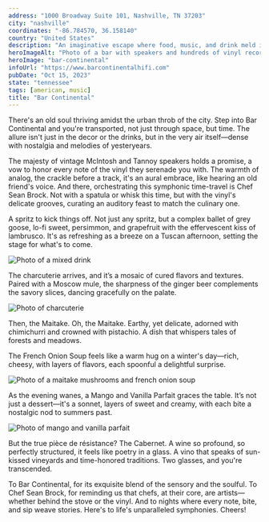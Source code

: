 ```yaml
---
address: "1000 Broadway Suite 101, Nashville, TN 37203"
city: "nashville"
coordinates: "-86.784570, 36.158140"
country: "United States"
description: "An imaginative escape where food, music, and drink meld into nostalgic reverie"
heroImageAlt: "Photo of a bar with speakers and hundreds of vinyl records"
heroImage: "bar-continental"
infoUrl: "https://www.barcontinentalhifi.com"
pubDate: "Oct 15, 2023"
state: "tennessee"
tags: [american, music]
title: "Bar Continental"
---
```


There's an old soul thriving amidst the urban throb of the city. Step into Bar Continental and you're transported, not just through space, but time. The allure isn't just in the decor or the drinks, but in the very air itself—dense with nostalgia and melodies of yesteryears.

The majesty of vintage McIntosh and Tannoy speakers holds a promise, a vow to honor every note of the vinyl they serenade you with. The warmth of analog, the crackle before a track, it's an aural embrace, like hearing an old friend's voice. And there, orchestrating this symphonic time-travel is Chef Sean Brock. Not with a spatula or whisk this time, but with the vinyl's delicate grooves, curating an auditory feast to match the culinary one.

A spritz to kick things off. Not just any spritz, but a complex ballet of grey goose, lo-fi sweet, persimmon, and grapefruit with the effervescent kiss of lambrusco. It's as refreshing as a breeze on a Tuscan afternoon, setting the stage for what's to come.

![Photo of a mixed drink](/no-reserv-ai-tions/bar-continental-spritz.webp)

The charcuterie arrives, and it’s a mosaic of cured flavors and textures. Paired with a Moscow mule, the sharpness of the ginger beer complements the savory slices, dancing gracefully on the palate.

![Photo of charcuterie](/no-reserv-ai-tions/bar-continental-charcuterie.webp)

Then, the Maitake. Oh, the Maitake. Earthy, yet delicate, adorned with chimichurri and crowned with pistachio. A dish that whispers tales of forests and meadows.

The French Onion Soup feels like a warm hug on a winter's day—rich, cheesy, with layers of flavors, each spoonful a delightful surprise.

![Photo of a maitake mushrooms and french onion soup](/no-reserv-ai-tions/bar-continental-entrees.webp)

As the evening wanes, a Mango and Vanilla Parfait graces the table. It’s not just a dessert—it's a sonnet, layers of sweet and creamy, with each bite a nostalgic nod to summers past.

![Photo of mango and vanilla parfait](/no-reserv-ai-tions/bar-continental-dessert.webp)

But the true pièce de résistance? The Cabernet. A wine so profound, so perfectly structured, it feels like poetry in a glass. A vino that speaks of sun-kissed vineyards and time-honored traditions. Two glasses, and you're transcended.

To Bar Continental, for its exquisite blend of the sensory and the soulful. To Chef Sean Brock, for reminding us that chefs, at their core, are artists—whether behind the stove or the vinyl. And to nights where every note, bite, and sip weave stories. Here's to life's unparalleled symphonies. Cheers!
